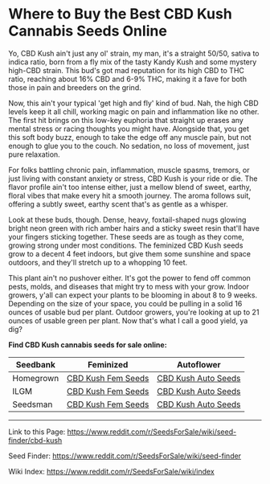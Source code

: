 # Where to Buy the Best CBD Kush Cannabis Seeds Online

Yo, CBD Kush ain't just any ol' strain, my man, it's a straight 50/50, sativa to indica ratio, born from a fly mix of the tasty Kandy Kush and some mystery high-CBD strain. This bud's got mad reputation for its high CBD to THC ratio, reaching about 16% CBD and 6-9% THC, making it a fave for both those in pain and breeders on the grind.

Now, this ain't your typical 'get high and fly' kind of bud. Nah, the high CBD levels keep it all chill, working magic on pain and inflammation like no other. The first hit brings on this low-key euphoria that straight up erases any mental stress or racing thoughts you might have. Alongside that, you get this soft body buzz, enough to take the edge off any muscle pain, but not enough to glue you to the couch. No sedation, no loss of movement, just pure relaxation.

For folks battling chronic pain, inflammation, muscle spasms, tremors, or just living with constant anxiety or stress, CBD Kush is your ride or die. The flavor profile ain't too intense either, just a mellow blend of sweet, earthy, floral vibes that make every hit a smooth journey. The aroma follows suit, offering a subtly sweet, earthy scent that's as gentle as a whisper.

Look at these buds, though. Dense, heavy, foxtail-shaped nugs glowing bright neon green with rich amber hairs and a sticky sweet resin that'll have your fingers sticking together. These seeds are as tough as they come, growing strong under most conditions. The feminized CBD Kush seeds grow to a decent 4 feet indoors, but give them some sunshine and space outdoors, and they'll stretch up to a whopping 10 feet.

This plant ain't no pushover either. It's got the power to fend off common pests, molds, and diseases that might try to mess with your grow. Indoor growers, y'all can expect your plants to be blooming in about 8 to 9 weeks. Depending on the size of your space, you could be pulling in a solid 16 ounces of usable bud per plant. Outdoor growers, you're looking at up to 21 ounces of usable green per plant. Now that's what I call a good yield, ya dig?

**Find CBD Kush cannabis seeds for sale online:**

| Seedbank  | Feminized | Autoflower |
|-----------|-----------|------------|
| Homegrown | [CBD Kush Fem Seeds](https://homegrowncannabisco.com/products/cbd-kush-feminized-marijuana-seeds?a_aid=sale) | [CBD Kush Auto Seeds](https://homegrowncannabisco.com/products/cbd-kush-autoflower-marijuana-seeds?a_aid=sale) |
| ILGM      | [CBD Kush Fem Seeds](https://ilgm.com/products/cbd-kush-feminized-seeds?aff=2191) | [CBD Kush Auto Seeds](https://ilgm.com/products/cbd-kush-autoflower-seeds?aff=2191) |
| Seedsman  | [CBD Kush Fem Seeds](https://www.seedsman.com/kush-n-cookies-cbd-feminised-seeds?a_aid=56f632ea3916c) | [CBD Kush Auto Seeds](https://www.seedsman.com/pink-kush-cbd-auto-feminised-seeds?a_aid=56f632ea3916c) |

___

Link to this Page: https://www.reddit.com/r/SeedsForSale/wiki/seed-finder/cbd-kush

Seed Finder: https://www.reddit.com/r/SeedsForSale/wiki/seed-finder

Wiki Index: https://www.reddit.com/r/SeedsForSale/wiki/index
